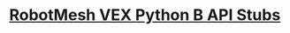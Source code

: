 # [RobotMesh VEX Python B API Stubs](https://github.com/VEX-Robotics-AI/RobotMesh-VEX-PyB-API-Stubs)
